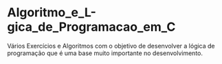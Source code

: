 # Algoritmo_e_L-gica_de_Programacao_em_C
Vários Exercícios e Algoritmos com o objetivo de desenvolver a lógica de programação que é uma base muito importante no desenvolvimento.
